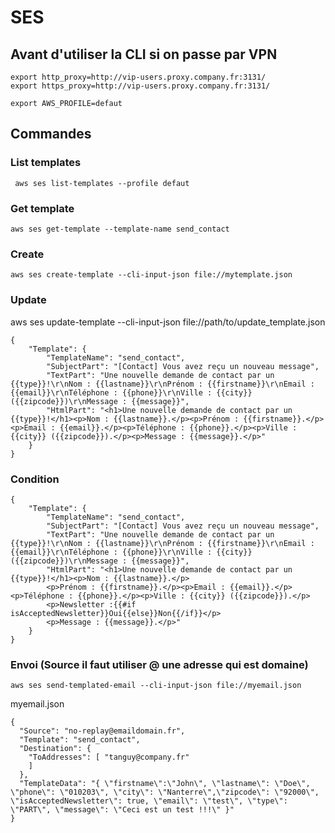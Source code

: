 # SES


## Avant d'utiliser la CLI si on passe par VPN

    export http_proxy=http://vip-users.proxy.company.fr:3131/
    export https_proxy=http://vip-users.proxy.company.fr:3131/

    export AWS_PROFILE=defaut


## Commandes

### List templates

     aws ses list-templates --profile defaut


### Get template

    aws ses get-template --template-name send_contact

### Create

    aws ses create-template --cli-input-json file://mytemplate.json


### Update 

aws ses update-template --cli-input-json file://path/to/update_template.json


    {
        "Template": {
            "TemplateName": "send_contact",
            "SubjectPart": "[Contact] Vous avez reçu un nouveau message",
            "TextPart": "Une nouvelle demande de contact par un {{type}}!\r\nNom : {{lastname}}\r\nPrénom : {{firstname}}\r\nEmail : {{email}}\r\nTéléphone : {{phone}}\r\nVille : {{city}} ({{zipcode}})\r\nMessage : {{message}}",
            "HtmlPart": "<h1>Une nouvelle demande de contact par un {{type}}!</h1><p>Nom : {{lastname}}.</p><p>Prénom : {{firstname}}.</p><p>Email : {{email}}.</p><p>Téléphone : {{phone}}.</p><p>Ville : {{city}} ({{zipcode}}).</p><p>Message : {{message}}.</p>"
        }
    }

### Condition

    {
        "Template": {
            "TemplateName": "send_contact",
            "SubjectPart": "[Contact] Vous avez reçu un nouveau message",
            "TextPart": "Une nouvelle demande de contact par un {{type}}!\r\nNom : {{lastname}}\r\nPrénom : {{firstname}}\r\nEmail : {{email}}\r\nTéléphone : {{phone}}\r\nVille : {{city}} ({{zipcode}})\r\nMessage : {{message}}",
            "HtmlPart": "<h1>Une nouvelle demande de contact par un {{type}}!</h1><p>Nom : {{lastname}}.</p>
            <p>Prénom : {{firstname}}.</p><p>Email : {{email}}.</p><p>Téléphone : {{phone}}.</p><p>Ville : {{city}} ({{zipcode}}).</p>
            <p>Newsletter :{{#if isAcceptedNewsletter}}Oui{{else}}Non{{/if}}</p>
            <p>Message : {{message}}.</p>"
        }
    }


### Envoi  (Source il faut utiliser @ une adresse qui est domaine)

    aws ses send-templated-email --cli-input-json file://myemail.json

myemail.json

    {
      "Source": "no-replay@emaildomain.fr",
      "Template": "send_contact",
      "Destination": {
        "ToAddresses": [ "tanguy@company.fr"
        ]
      },
      "TemplateData": "{ \"firstname\":\"John\", \"lastname\": \"Doe\", \"phone\": \"010203\", \"city\": \"Nanterre\",\"zipcode\": \"92000\", \"isAcceptedNewsletter\": true, \"email\": \"test\", \"type\": \"PART\", \"message\": \"Ceci est un test !!!\" }"
    }
